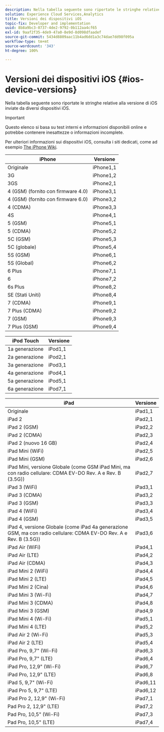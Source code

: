 ```yaml
---
description: Nella tabella seguente sono riportate le stringhe relative alla versione di iOS inviate da diversi dispositivi iOS.
solution: Experience Cloud Services,Analytics
title: Versioni dei dispositivi iOS
topic-fix: Developer and implementation
uuid: 8b8a9bc3-0737-4de2-9792-0b112aa4cf65
exl-id: 9aaf2f35-4de9-47a0-8e9d-8d098dfaadef
source-git-commit: 5434d8809aac11b4ad6dd1a3c74dae7dd98f095a
workflow-type: tm+mt
source-wordcount: '343'
ht-degree: 100%

---
```


# Versioni dei dispositivi iOS {#ios-device-versions}

Nella tabella seguente sono riportate le stringhe relative alla versione di iOS inviate da diversi dispositivi iOS.

>[!IMPORTANT]
>
>Questo elenco si basa su test interni e informazioni disponibili online e potrebbe contenere inesattezze o informazioni incomplete.

Per ulteriori informazioni sui dispositivi iOS, consulta i siti dedicati, come ad esempio [The iPhone Wiki](https://theiphonewiki.com/wiki/Models).

| **iPhone** | **Versione** |
|---|---|
| Originale | iPhone1,1 |
| 3G | iPhone1,2 |
| 3GS | iPhone2,1 |
| 4 (GSM) (fornito con firmware 4.0) | iPhone3,1 |
| 4 (GSM) (fornito con firmware 6.0) | iPhone3,2 |
| 4 (CDMA) | iPhone3,3 |
| 4S | iPhone4,1 |
| 5 (GSM) | iPhone5,1 |
| 5 (CDMA) | iPhone5,2 |
| 5C (GSM) | iPhone5,3 |
| 5C (globale) | iPhone5,4 |
| 5S (GSM) | iPhone6,1 |
| 5S (Global) | iPhone6,2 |
| 6 Plus | iPhone7,1 |
| 6 | iPhone7,2 |
| 6s Plus | iPhone8,2 |
| SE (Stati Uniti) | iPhone8,4 |
| 7 (CDMA) | iPhone9,1 |
| 7 Plus (CDMA) | iPhone9,2 |
| 7 (GSM) | iPhone9,3 |
| 7 Plus (GSM) | iPhone9,4 |

| **iPod Touch** | **Versione** |
|---|---|
| 1a generazione | iPod1,1 |
| 2a generazione | iPod2,1 |
| 3a generazione | iPod3,1 |
| 4a generazione | iPod4,1 |
| 5a generazione | iPod5,1 |
| 6a generazione | iPod7,1 |

| **iPad** | **Versione** |
|---|---|
| Originale | iPad1,1 |
| iPad 2 | iPad2,1 |
| iPad 2 (GSM) | iPad2,2 |
| iPad 2 (CDMA) | iPad2,3 |
| iPad 2 (nuovo 16 GB) | iPad2,4 |
| iPad Mini (WiFi) | iPad2,5 |
| iPad Mini (GSM) | iPad2,6 |
| iPad Mini, versione Globale (come GSM iPad Mini, ma con radio cellulare: CDMA EV-DO Rev. A e Rev. B (3.5G)) | iPad2,7 |
| iPad 3 (WiFi) | iPad3,1 |
| iPad 3 (CDMA) | iPad3,2 |
| iPad 3 (GSM) | iPad3,3 |
| iPad 4 (WiFi) | iPad3,4 |
| iPad 4 (GSM) | iPad3,5 |
| iPad 4, versione Globale (come iPad 4a generazione GSM, ma con radio cellulare: CDMA EV-DO Rev. A e Rev. B (3.5G)) | iPad3,6 |
| iPad Air (WiFi) | iPad4,1 |
| iPad Air (LTE) | iPad4,2 |
| iPad Air (CDMA) | iPad4,3 |
| iPad Mini 2 (WiFi) | iPad4,4 |
| iPad Mini 2 (LTE) | iPad4,5 |
| iPad Mini 2 (Cina) | iPad4,6 |
| iPad Mini 3 (Wi-Fi) | iPad4,7 |
| iPad Mini 3 (CDMA) | iPad4,8 |
| iPad Mini 3 (GSM) | iPad4,9 |
| iPad Mini 4 (Wi-Fi) | iPad5,1 |
| iPad Mini 4 (LTE) | iPad5,2 |
| iPad Air 2 (Wi-Fi) | iPad5,3 |
| iPad Air 2 (LTE) | iPad5,4 |
| iPad Pro, 9,7&quot; (Wi-Fi) | iPad6,3 |
| iPad Pro, 9,7&quot; (LTE) | iPad6,4 |
| iPad Pro, 12,9&quot; (Wi-Fi) | iPad6,7 |
| iPad Pro, 12,9&quot; (LTE) | iPad6,8 |
| iPad 5, 9,7&quot; (Wi-Fi) | iPad6,11 |
| iPad Pro 5, 9,7&quot; (LTE) | iPad6,12 |
| iPad Pro 2, 12,9&quot; (Wi-Fi) | iPad7,1 |
| Pad Pro 2, 12,9&quot; (LTE) | iPad7,2 |
| Pad Pro, 10,5&quot; (Wi-Fi) | iPad7,3 |
| Pad Pro, 10,5&quot; (LTE) | iPad7,4 |
